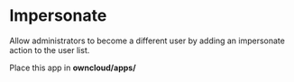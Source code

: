 # Impersonate

Allow administrators to become a different user by adding an impersonate action
to the user list.

Place this app in **owncloud/apps/**
